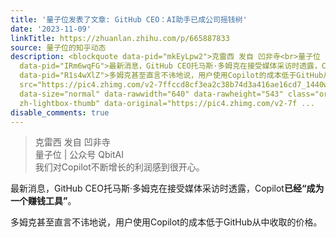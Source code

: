 ```yaml
---
title: '量子位发表了文章: GitHub CEO：AI助手已成公司摇钱树'
date: '2023-11-09'
linkTitle: https://zhuanlan.zhihu.com/p/665887833
source: 量子位的知乎动态
description: <blockquote data-pid="mkEyLpw2">克雷西 发自 凹非寺<br>量子位 | 公众号 QbitAI<br>我们对Copilot不断增长的利润感到很开心。</blockquote><p
  data-pid="IRm6wqFG">最新消息，GitHub CEO托马斯·多姆克在接受媒体采访时透露，Copilot<b>已经“成为一个赚钱工具”</b>。</p><p
  data-pid="R1s4wXlZ">多姆克甚至直言不讳地说，用户使用Copilot的成本低于GitHub从中收取的价格。</p><figure data-size="normal"><img
  src="https://pic4.zhimg.com/v2-7ffccd8cf3ea2c38b74d3a416ae16cd7_1440w.jpg" data-caption=""
  data-size="normal" data-rawwidth="640" data-rawheight="543" class="origin_image
  zh-lightbox-thumb" data-original="https://pic4.zhimg.com/v2-7f ...
disable_comments: true
---
```

<blockquote data-pid="mkEyLpw2">克雷西 发自 凹非寺<br>量子位 | 公众号 QbitAI<br>我们对Copilot不断增长的利润感到很开心。</blockquote><p data-pid="IRm6wqFG">最新消息，GitHub CEO托马斯·多姆克在接受媒体采访时透露，Copilot<b>已经“成为一个赚钱工具”</b>。</p><p data-pid="R1s4wXlZ">多姆克甚至直言不讳地说，用户使用Copilot的成本低于GitHub从中收取的价格。</p><figure data-size="normal"><img src="https://pic4.zhimg.com/v2-7ffccd8cf3ea2c38b74d3a416ae16cd7_1440w.jpg" data-caption="" data-size="normal" data-rawwidth="640" data-rawheight="543" class="origin_image zh-lightbox-thumb" data-original="https://pic4.zhimg.com/v2-7f ...
